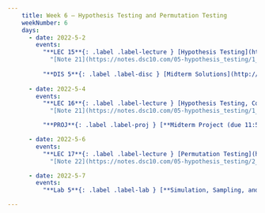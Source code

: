 ```yaml
---
    title: Week 6 – Hypothesis Testing and Permutation Testing
    weekNumber: 6
    days:
      - date: 2022-5-2
        events:
          "**LEC 15**{: .label .label-lecture } [Hypothesis Testing](http://datahub.ucsd.edu/user-redirect/git-sync?repo=https://github.com/dsc-courses/dsc10-2022-sp&subPath=lectures/lec15/lecture15.ipynb)":
            "[Note 21](https://notes.dsc10.com/05-hypothesis_testing/1_hypothesis_tests.html)"
                
          "**DIS 5**{: .label .label-disc } [Midterm Solutions](http://datahub.ucsd.edu/user-redirect/git-sync?repo=https://github.com/dsc-courses/dsc10-2022-sp&subPath=discussions/05-midterm_solutions/05-discussion.ipynb) ":
       
      - date: 2022-5-4
        events:
          "**LEC 16**{: .label .label-lecture } [Hypothesis Testing, Continued](http://datahub.ucsd.edu/user-redirect/git-sync?repo=https://github.com/dsc-courses/dsc10-2022-sp&subPath=lectures/lec16/lecture16.ipynb)":
            "[Note 21](https://notes.dsc10.com/05-hypothesis_testing/1_hypothesis_tests.html), [CIT 11.2](https://inferentialthinking.com/chapters/11/2/Multiple_Categories.html)"

          "**PROJ**{: .label .label-proj } [**Midterm Project (due 11:59pm)**](http://datahub.ucsd.edu/user-redirect/git-sync?repo=https://github.com/dsc-courses/dsc10-2022-sp&subPath=midterm_project/MidtermProject.ipynb) ([find a partner](https://docs.google.com/spreadsheets/d/1Zs1CuHFlhYITrMfD6mSTTH9V27o9Z1WcbYpo0RLvWik/edit?usp=sharing)) ([pair programming](../pair-programming))":

      - date: 2022-5-6
        events:
          "**LEC 17**{: .label .label-lecture } [Permutation Testing](http://datahub.ucsd.edu/user-redirect/git-sync?repo=https://github.com/dsc-courses/dsc10-2022-sp&subPath=lectures/lec17/lecture17.ipynb)":
            "[Note 22](https://notes.dsc10.com/05-hypothesis_testing/2_permutation_tests.html), [CIT 12](https://inferentialthinking.com/chapters/12/Comparing_Two_Samples.html)"

      - date: 2022-5-7
        events:
          "**Lab 5**{: .label .label-lab } [**Simulation, Sampling, and Hypothesis Testing (due 11:59pm)**](http://datahub.ucsd.edu/user-redirect/git-sync?repo=https://github.com/dsc-courses/dsc10-2022-sp&subPath=labs/05-hypothesis_testing/lab5.ipynb)":

---
```

